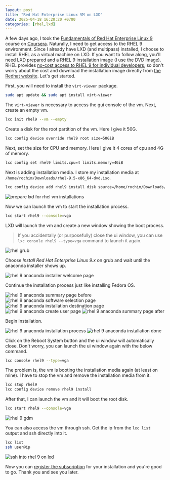 ```yaml
---
layout: post
title: "Red Hat Enterprise Linux VM on LXD"
date: 2025-04-18 16:20:20 +0700
categories: [rhel,lxd]
---
```


A few days ago, I took the [Fundamentals of Red Hat Enterprise Linux 9](https://www.coursera.org/learn/fundamentals-of-red-hat-enterprise-linux-9) course on [Coursera](https://www.coursera.org). Naturally, I need to get access to the RHEL 9 environment. Since I already have LXD (and multipass) installed, I choose to install RHEL as a virtual machine on LXD. If you want to follow along, you'll need [LXD prepared](/frappe-development-environment-on-lxd-container/) and a RHEL 9 installation image (I use the DVD image). RHEL provides [no-cost access to RHEL 9 for individual developers](https://developers.redhat.com/articles/faqs-no-cost-red-hat-enterprise-linux), so don't worry about the cost and download the installation image directly from [the Redhat website](https://developers.redhat.com/products/rhel/download). Let's get started.

First, you will need to install the `virt-viewer` package.
```bash
sudo apt update && sudo apt install virt-viewer
```

The `virt-viewer` is necessary to access the gui console of the vm. Next, create an empty vm.
```bash
lxc init rhel9 --vm --empty
```

Create a disk for the root partition of the vm. Here I give it 50G.
```bash
lxc config device override rhel9 root size=50GiB
```

Next, set the size for CPU and memory. Here I give it 4 cores of cpu and 4G of memory.
```bash
lxc config set rhel9 limits.cpu=4 limits.memory=4GiB
```

Next is adding installation media. I store my installation media at `/home/rochim/Downloads/rhel-9.5-x86_64-dvd.iso`.
```bash
lxc config device add rhel9 install disk source=/home/rochim/Downloads/rhel-9.5-x86_64-dvd.iso boot.priority=10
```

![prepare lxd for rhel vm installations](/images/lxd-rhel-prepare.png)

Now we can launch the vm to start the installation process.

```bash
lxc start rhel9 --console=vga
```

LXD will launch the vm and create a new window showing the boot process.

>If you accidentally (or purposefully) close the ui window, you can use `lxc console rhel9 --type=vga` command to launch it again.

![rhel grub](/images/first-boot-rhel9.png)


Choose _Install Red Hat Enterprise Linux 9.x_ on grub and wait until the anaconda installer shows up.

![rhel 9 anaconda installer welcome page](/images/rhel9-anaconda-welcome.png)

Continue the installation process just like installing Fedora OS.

![rhel 9 anaconda summary page before](/images/rhel9-anaconda-summary-1.png)
![rhel 9 anaconda software selection page](/images/rhel9-anaconda-software-selection.png)
![rhel 9 anaconda installation destination page](/images/rhel9-anaconda-installation-destination.png)
![rhel 9 anaconda create user page](/images/rhel9-anaconda-create-user.png)
![rhel 9 anaconda summary page after](/images/rhel9-anaconda-summary-2.png)

Begin Installation.

![rhel 9 anaconda installation process](/images/rhel9-anaconda-installation-process.png)
![rhel 9 anaconda installation done](/images/rhel9-anaconda-installation-done.png)

Click on the Reboot System button and the ui window will automatically close. Don't worry, you can launch the ui window again with the below command.

```bash
lxc console rhel9 --type=vga
```

The problem is, the vm is booting the installation media again (at least on mine). I have to stop the vm and remove the installation media from it.

```bash
lxc stop rhel9
lxc config device remove rhel9 install
```

After that, I can launch the vm and it will boot the root disk.

```bash
lxc start rhel9 --console=vga
```

![rhel 9 gdm](/images/rhel9-gdm.png)

You can also access the vm through ssh. Get the ip from the `lxc list` output and ssh directly into it.
```bash
lxc list
ssh user@ip
```

![ssh into rhel 9 on lxd](/images/rhel9-ssh-into.png)

Now you can [register the subscription](https://access.redhat.com/articles/1378093) for your installation and you're good to go. Thank you and see you later.